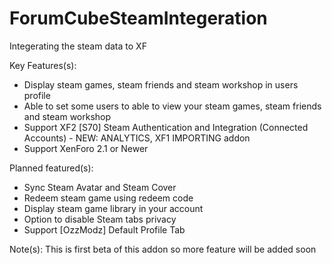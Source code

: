 # ForumCubeSteamIntegeration
 Integerating the steam data to XF

Key Features(s):
- Display steam games, steam friends and steam workshop in users profile
- Able to set some users to able to view your steam games, steam friends and steam workshop
- Support XF2 [S70] Steam Authentication and Integration (Connected Accounts) - NEW: ANALYTICS, XF1 IMPORTING  addon
- Support XenForo 2.1 or Newer

Planned featured(s):
- Sync Steam Avatar and Steam Cover 
- Redeem steam game using redeem code
- Display steam game library in your account
- Option to disable Steam tabs privacy
- Support [OzzModz] Default Profile Tab

Note(s): This is first beta of this addon so more feature will be added soon
